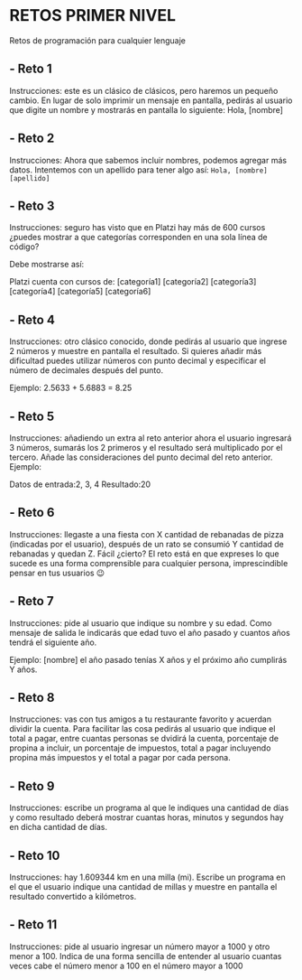 <p align=center><img src="https://acortes.co/wp-content/uploads/2019/07/acortes-logo-sin-fondo-05.png" alt=""></p>

# RETOS PRIMER NIVEL 
Retos de programación para cualquier lenguaje 

## - Reto 1
Instrucciones: este es un clásico de clásicos, pero haremos un pequeño cambio. En lugar 
de solo imprimir un mensaje en pantalla, pedirás al usuario que digite un nombre y 
mostrarás en pantalla lo siguiente: Hola, [nombre]

## - Reto 2
Instrucciones: Ahora que sabemos incluir nombres, podemos agregar más datos. 
Intentemos con un apellido para tener algo así: ``Hola, [nombre] [apellido]``


## - Reto 3
Instrucciones: seguro has visto que en Platzi hay más de 600 cursos 
¿puedes mostrar a que categorías corresponden en una sola línea de código?

Debe mostrarse así:

Platzi cuenta con cursos de:
[categoría1]
[categoría2]
[categoría3]
[categoría4]
[categoría5]
[categoría6]

 
## - Reto 4
Instrucciones: otro clásico conocido, donde pedirás al usuario que ingrese
2 números y muestre en pantalla el resultado. Si quieres añadir más dificultad 
puedes utilizar números con punto decimal y especificar el número de decimales
después del punto.

Ejemplo: 2.5633 + 5.6883 = 8.25

## - Reto 5
Instrucciones: añadiendo un extra al reto anterior ahora el usuario ingresará 3 números, sumarás los 2 primeros y el resultado será multiplicado por el tercero. Añade las consideraciones del punto decimal del reto anterior.
Ejemplo:

Datos de entrada:2, 3, 4
Resultado:20

## - Reto 6
Instrucciones: llegaste a una fiesta con X cantidad de rebanadas de pizza 
(indicadas por el usuario), después de un rato se consumió Y cantidad de 
rebanadas y quedan Z. Fácil ¿cierto?
El reto está en que expreses lo que sucede es una forma comprensible para 
cualquier persona, imprescindible pensar en tus usuarios 😉

## - Reto 7

Instrucciones: pide al usuario que indique su nombre y su edad. Como mensaje de salida 
le indicarás que edad tuvo el año pasado y cuantos años tendrá el siguiente año.

Ejemplo: [nombre] el año pasado tenías X años y el próximo año cumplirás Y años.

## - Reto 8
Instrucciones: vas con tus amigos a tu restaurante favorito y acuerdan dividir la cuenta. 
Para facilitar las cosa pedirás al usuario que indique el total a pagar, entre cuantas 
personas se dvidirá la cuenta, porcentaje de propina a incluir, un porcentaje de impuestos, 
total a pagar incluyendo propina más impuestos y el total a pagar por cada persona.

## - Reto 9
Instrucciones: escribe un programa al que le indiques una cantidad de días y como 
resultado deberá mostrar cuantas horas, minutos y segundos hay en dicha cantidad de días.

## - Reto 10
Instrucciones: hay 1.609344 km en una milla (mi). Escribe un programa en el que el usuario indique 
una cantidad de millas y muestre en pantalla el resultado convertido a kilómetros.

## - Reto 11
Instrucciones: pide al usuario ingresar un número mayor a 1000 y otro menor a 100. Indica de una forma 
sencilla de entender al usuario cuantas veces cabe el número menor a 100 en el número mayor a 1000

